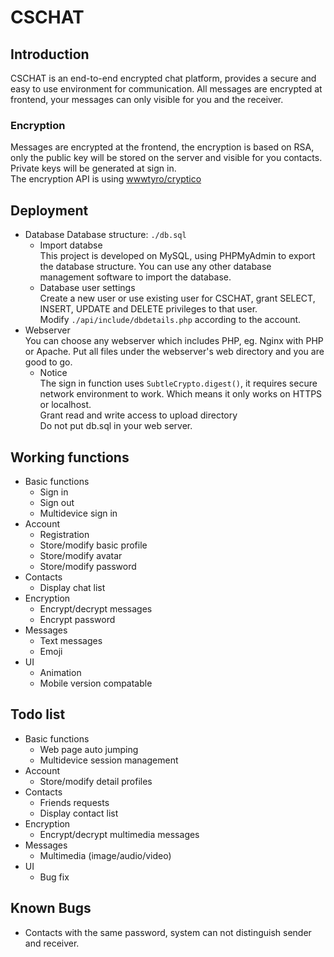 # CSCHAT
## Introduction
CSCHAT is an end-to-end encrypted chat platform, provides a secure and easy to use environment for communication. All messages are encrypted at frontend, your messages can only visible for you and the receiver.
### Encryption
Messages are encrypted at the frontend, the encryption is based on RSA, only the public key will be stored on the server and visible for you contacts. Private keys will be generated at sign in.  
The encryption API is using [wwwtyro/cryptico](https://github.com/wwwtyro/cryptico)
## Deployment
- Database
  Database structure: `./db.sql`
  - Import databse  
  This project is developed on MySQL, using PHPMyAdmin to export the database structure. You can use any other database management software to import the database.
  - Database user settings  
  Create a new user or use existing user for CSCHAT, grant SELECT, INSERT, UPDATE and DELETE privileges to that user.  
  Modify `./api/include/dbdetails.php` according to the account.
- Webserver  
  You can choose any webserver which includes PHP, eg. Nginx with PHP or Apache. Put all files under the webserver's web directory and you are good to go.
  - Notice  
  The sign in function uses `SubtleCrypto.digest()`, it requires secure network environment to work. Which means it only works on HTTPS or localhost.  
  Grant read and write access to upload directory  
  Do not put db.sql in your web server.

## Working functions
- Basic functions
  - Sign in
  - Sign out
  - Multidevice sign in
- Account
  - Registration
  - Store/modify basic profile
  - Store/modify avatar
  - Store/modify password
- Contacts
  - Display chat list
- Encryption
  - Encrypt/decrypt messages
  - Encrypt password
- Messages
  - Text messages
  - Emoji
- UI
  - Animation
  - Mobile version compatable
## Todo list
- Basic functions
  - Web page auto jumping
  - Multidevice session management
- Account
  - Store/modify detail profiles
- Contacts
  - Friends requests
  - Display contact list
- Encryption
  - Encrypt/decrypt multimedia messages
- Messages
  - Multimedia (image/audio/video)
- UI
  - Bug fix
## Known Bugs
- Contacts with the same password, system can not distinguish sender and receiver.
